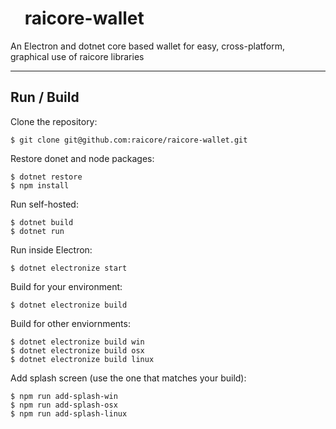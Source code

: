 # [<img src="https://github.com/raicore/raicore/blob/master/assets/raicore.png?raw=true" height="16">](https://github.com/raicore) raicore-wallet

An Electron and dotnet core based wallet for easy, cross-platform, graphical use of raicore libraries
___

## Run / Build

Clone the repository:

```
$ git clone git@github.com:raicore/raicore-wallet.git
```

Restore donet and node packages:

```
$ dotnet restore
$ npm install
```

Run self-hosted:
```
$ dotnet build
$ dotnet run
```

Run inside Electron:
```
$ dotnet electronize start
```

Build for your environment:
```
$ dotnet electronize build
```

Build for other enviornments:
```
$ dotnet electronize build win
$ dotnet electronize build osx
$ dotnet electronize build linux
```

Add splash screen (use the one that matches your build):
```
$ npm run add-splash-win
$ npm run add-splash-osx
$ npm run add-splash-linux
```
